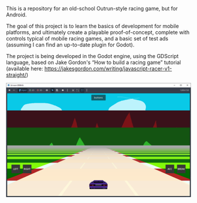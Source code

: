This is a repository for an old-school Outrun-style racing game, but for Android.

The goal of this project is to learn the basics of development for mobile platforms, and ultimately create a playable proof-of-concept, complete with controls typical of mobile racing games, and a basic set of test ads (assuming I can find an up-to-date plugin for Godot).

The project is being developed in the Godot engine, using the GDScript language, based on Jake Gordon's “How to build a racing game” tutorial (available here: https://jakesgordon.com/writing/javascript-racer-v1-straight/)

![alt text](images/readme_screenshot.png)

